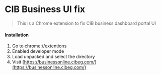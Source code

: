 # CIB Business UI fix

> This is a Chrome extension to fix CIB business dashboard portal UI

#### Installation

1. Go to chrome://extentions
2. Enabled developer mode
3. Load unpacked and select the directory
4. Visit [https://businessonline.cibeg.com/](https://businessonline.cibeg.com/)
